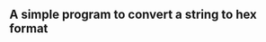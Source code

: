 A simple program to convert a string to hex format
--------------------------------------------------

